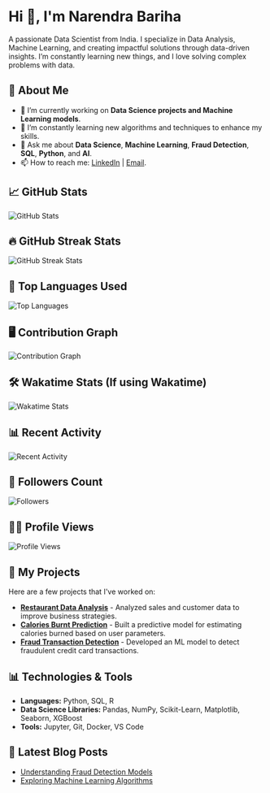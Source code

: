 # Hi 👋, I'm Narendra Bariha

A passionate Data Scientist from India. I specialize in Data Analysis, Machine Learning, and creating impactful solutions through data-driven insights. I’m constantly learning new things, and I love solving complex problems with data.

## 🚀 About Me
- 🔭 I’m currently working on **Data Science projects and Machine Learning models**.
- 🌱 I’m constantly learning new algorithms and techniques to enhance my skills.
- 💬 Ask me about **Data Science**, **Machine Learning**, **Fraud Detection**, **SQL**, **Python**, and **AI**.
- 📫 How to reach me: [LinkedIn](https://www.linkedin.com/in/narendrabariha) | [Email](mailto:your-email@example.com).

## 📈 GitHub Stats

![GitHub Stats](https://github-readme-stats.vercel.app/api?username=your-username&show_icons=true&count_private=true&hide=prs&theme=radical)

## 🔥 GitHub Streak Stats

![GitHub Streak Stats](https://github-readme-streak-stats.herokuapp.com/?user=your-username&theme=radical)

## 💬 Top Languages Used

![Top Languages](https://github-readme-stats.vercel.app/api/top-langs/?username=your-username&layout=compact&theme=radical)

## 🖥 Contribution Graph

![Contribution Graph](https://github-readme-activity-graph.cyclic.app/graph?username=your-username&theme=radical)

## 🛠️ Wakatime Stats (If using Wakatime)

![Wakatime Stats](https://wakatime.com/share/@your-username/your-wakatime-statistics.svg)

## 📊 Recent Activity

![Recent Activity](https://github-readme-activity-graph.cyclic.app/graph?username=your-username&theme=react)

## 🎉 Followers Count

![Followers](https://img.shields.io/github/followers/your-username?style=social)

## 👨‍💻 Profile Views

![Profile Views](https://visitor-badge.glitch.me/badge?page_id=your-username.your-repo)

## 💼 My Projects

Here are a few projects that I've worked on:

- **[Restaurant Data Analysis](https://github.com/your-username/restaurant-data-analysis)** - Analyzed sales and customer data to improve business strategies.
- **[Calories Burnt Prediction](https://github.com/your-username/calories-burnt-prediction)** - Built a predictive model for estimating calories burned based on user parameters.
- **[Fraud Transaction Detection](https://github.com/your-username/fraud-detection)** - Developed an ML model to detect fraudulent credit card transactions.

## 📊 Technologies & Tools
- **Languages:** Python, SQL, R
- **Data Science Libraries:** Pandas, NumPy, Scikit-Learn, Matplotlib, Seaborn, XGBoost
- **Tools:** Jupyter, Git, Docker, VS Code

## 📝 Latest Blog Posts
- [Understanding Fraud Detection Models](https://your-blog-link.com)
- [Exploring Machine Learning Algorithms](https://your-blog-link.com)
